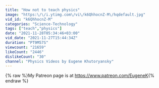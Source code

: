 ```yaml
---
title: "How not to teach physics"
image: "https:\/\/i.ytimg.com\/vi\/k6QhhocnZ-M\/hqdefault.jpg"
vid_id: "k6QhhocnZ-M"
categories: "Science-Technology"
tags: ["teach","physics"]
date: "2021-11-28T05:34:46+03:00"
vid_date: "2021-11-27T15:44:34Z"
duration: "PT9M57S"
viewcount: "21659"
likeCount: "2446"
dislikeCount: "30"
channel: "Physics Videos by Eugene Khutoryansky"
---
```

{% raw %}My Patreon page is at <a rel="nofollow" target="blank" href="https://www.patreon.com/EugeneK">https://www.patreon.com/EugeneK</a>{% endraw %}
